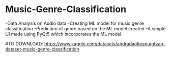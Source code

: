# Music-Genre-Classification
-Data Analysis on Audio data
-Creating ML model for music genre classification
-Prediction of genre based on the ML model created
-A simple UI made using PyQt5 which incorporates the ML model.

#TO DOWNLOAD:
https://www.kaggle.com/datasets/andradaolteanu/gtzan-dataset-music-genre-classification
